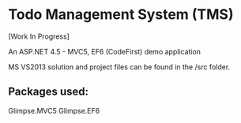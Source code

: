 # Todo Management System (TMS)

[Work In Progress]

An ASP.NET 4.5 - MVC5, EF6 (CodeFirst) demo application

MS VS2013 solution and project files can be found in the /src folder.


## Packages used:

Glimpse.MVC5
Glimpse.EF6
